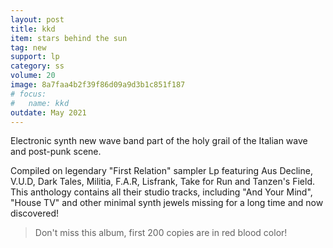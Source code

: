```yaml
---
layout: post
title: kkd
item: stars behind the sun
tag: new
support: lp
category: ss
volume: 20
image: 8a7faa4b2f39f86d09a9d3b1c851f187
# focus:
#   name: kkd
outdate: May 2021
---
```


Electronic synth new wave band part of the holy grail of the Italian wave and post-punk scene.

Compiled on legendary "First Relation" sampler Lp featuring Aus Decline, V.U.D, Dark Tales, Militia, F.A.R, Lisfrank, Take for Run and Tanzen's Field.
This anthology contains all their studio tracks, including "And Your Mind", "House TV" and other minimal synth jewels missing for a long time and now discovered!

> Don't miss this album, first 200 copies are in red blood color!
